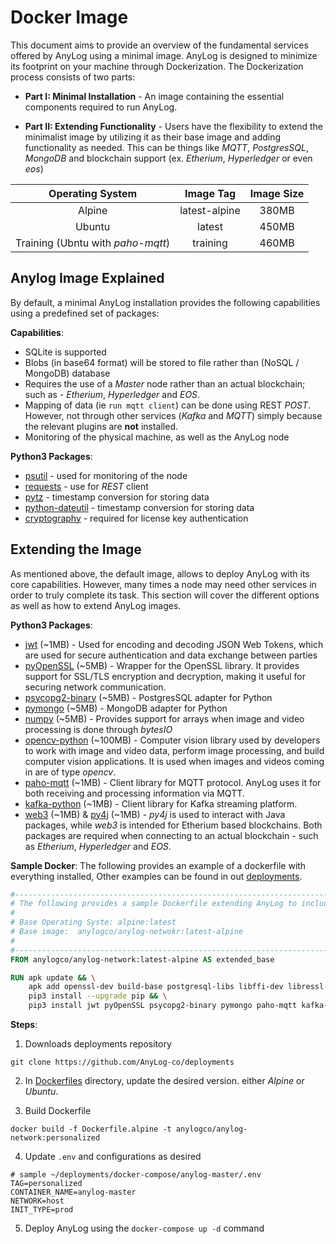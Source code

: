 # Docker Image

This document aims to provide an overview of the fundamental services offered by AnyLog using a minimal image. 
AnyLog is designed to minimize its footprint on your machine through Dockerization. The Dockerization process consists 
of two parts:

* **Part I: Minimal Installation** - An image containing the essential components required to run AnyLog.

* **Part II: Extending Functionality** - Users have the flexibility to extend the minimalist image by utilizing it as 
their base image and adding functionality as needed. This can be things like _MQTT_, _PostgresSQL_, _MongoDB_ and blockchain support 
(ex. _Etherium_, _Hyperledger_ or even _eos_) 
 
|         Operating System          |   Image Tag   | Image Size | 
|:---------------------------------:|:-------------:|:----------:|
|              Alpine               | latest-alpine |   380MB    | 
|              Ubuntu               |    latest     |   450MB   | 
| Training (Ubntu with _paho-mqtt_) |    training |   460MB   |


## Anylog Image Explained
By default, a minimal AnyLog installation provides the following capabilities using a predefined set of packages: 

**Capabilities**:
* SQLite is supported 
* Blobs (in base64 format) will be stored to file rather than (NoSQL / MongoDB) database
* Requires the use of a _Master_ node rather than an actual blockchain; such as - _Etherium_, _Hyperledger_ and _EOS_. 
* Mapping of data (ie `run mqtt client`) can be done using REST _POST_. However, not through other services (_Kafka_ and _MQTT_)
simply because the relevant plugins are **not** installed.
* Monitoring of the physical machine, as well as the AnyLog node     

**Python3 Packages**: 
* [psutil](https://pypi.org/project/psutil/) - used for monitoring of the node 
* [requests](https://pypi.org/project/requests/) - use for _REST_ client
* [pytz](https://pypi.org/project/pytz/) - timestamp conversion for storing data 
* [python-dateutil](https://pypi.org/project/python-dateutil/) - timestamp conversion for storing data 
* [cryptography](https://pypi.org/project/cryptography/) - required for license key authentication

## Extending the Image
As mentioned above, the default image, allows to deploy AnyLog with its core capabilities. However, many times a  node 
may need other services in order to truly complete its task. This section will cover the different options as well as how
to extend AnyLog images. 

**Python3 Packages**: 
* [jwt](https://pypi.org/project/jwt/) (~1MB) - Used for encoding and decoding JSON Web Tokens, which are used for secure authentication and data exchange between parties
* [pyOpenSSL](https://pypi.org/project/pyOpenSSL/) (~5MB) - Wrapper for the OpenSSL library. It provides support for SSL/TLS encryption and decryption, making it useful for securing network communication. 
* [psycopg2-binary](https://pypi.org/project/psycopg2-binary/) (~5MB) - PostgresSQL adapter for Python
* [pymongo](https://pypi.org/project/pymongo/) (~5MB) - MongoDB adapter for Python
* [numpy](https://pypi.org/project/numpy/) (~5MB) - Provides support for arrays when image and video processing is done through _bytesIO_ 
* [opencv-python](https://pypi.org/project/opencv-python/) (~100MB) -  Computer vision library used by developers to work with image and video data, perform image 
processing, and build computer vision applications. It is used when images and videos coming in are of type _opencv_. 
* [paho-mqtt](https://pypi.org/project/paho-mqtt/) (~1MB) - Client library for MQTT protocol. AnyLog uses it for both receiving and processing information via MQTT. 
* [kafka-python](https://pypi.org/project/kafka-python/) (~1MB) - Client library for Kafka streaming platform. 
* [web3](https://pypi.org/project/web3/) (~1MB) & [py4j](https://pypi.org/project/py4j/) (~1MB) - _py4j_ is used to interact with Java packages, while _web3_ is intended for Etherium based blockchains. 
Both packages are required when connecting to an actual blockchain - such as _Etherium_, _Hyperledger_ and _EOS_.

**Sample Docker**: 
The following provides an example of a dockerfile with everything installed, Other examples can be found in out [deployments](https://github.com/AnyLog-co/deployments/blob/os-dev/Dockerfiles/Dockerfile.alpine).
```dockerfile
#--------------------------------------------------------------------------------------------#
# The following provides a sample Dockerfile extending AnyLog to include all possible packages.
#
# Base Operating Syste: alpine:latest 
# Base image:  anylogco/anylog-netwokr:latest-alpine
#  
#--------------------------------------------------------------------------------------------#
FROM anylogco/anylog-network:latest-alpine AS extended_base 

RUN apk update && \
    apk add openssl-dev build-base postgresql-libs libffi-dev libressl-dev py3-numpy && \
    pip3 install --upgrade pip && \
    pip3 install jwt pyOpenSSL psycopg2-binary pymongo paho-mqtt kafka-python web3 py4j opencv-python 
```

**Steps**: 
1. Downloads deployments repository 
```shell
git clone https://github.com/AnyLog-co/deployments
```

2. In [Dockerfiles](https://github.com/AnyLog-co/deployments/tree/os-dev/Dockerfiles) directory, update the desired version.
either _Alpine_ or _Ubuntu_. 

3. Build Dockerfile 
```shell
docker build -f Dockerfile.alpine -t anylogco/anylog-network:personalized
```

4. Update `.env` and configurations as desired
```shell
# sample ~/deployments/docker-compose/anylog-master/.env 
TAG=personalized 
CONTAINER_NAME=anylog-master
NETWORK=host
INIT_TYPE=prod
```

5. Deploy AnyLog using the `docker-compose up -d` command
